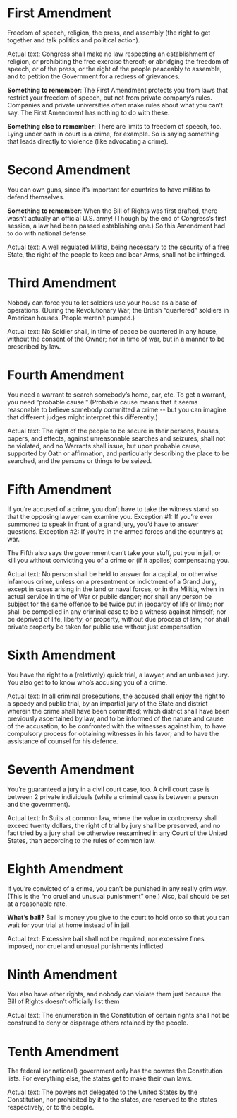 # First Amendment
Freedom of speech, religion, the press, and assembly (the right to get together and talk politics and political action).

Actual text: Congress shall make no law respecting an establishment of religion, or prohibiting the free exercise thereof; or abridging the freedom of speech, or of the press, or the right of the people peaceably to assemble, and to petition the Government for a redress of grievances.

**Something to remember**: The First Amendment protects you from laws that restrict your freedom of speech, but not from private company’s rules. Companies and private universities often make rules about what you can’t say. The First Amendment has nothing to do with these.

**Something else to remember**: There are limits to freedom of speech, too. Lying under oath in court is a crime, for example. So is saying something that leads directly to violence (like advocating a crime). 

# Second Amendment
You can own guns, since it’s important for countries to have militias to defend themselves. 

**Something to remember**: When the Bill of Rights was first drafted, there wasn’t actually an official U.S. army! (Though by the end of Congress’s first session, a law had been passed establishing one.) So this Amendment had to do with national defense. 

Actual text: A well regulated Militia, being necessary to the security of a free State, the right of the people to keep and bear Arms, shall not be infringed.

# Third Amendment
Nobody can force you to let soldiers use your house as a base of operations. (During the Revolutionary War, the British “quartered” soldiers in American houses. People weren’t pumped.)

Actual text: No Soldier shall, in time of peace be quartered in any house, without the consent of the Owner; nor in time of war, but in a manner to be prescribed by law.

# Fourth Amendment
You need a warrant to search somebody’s home, car, etc. To get a warrant, you need “probable cause.” (Probable cause means that it seems reasonable to believe somebody committed a crime -- but you can imagine that different judges might interpret this differently.)

Actual text: The right of the people to be secure in their persons, houses, papers, and effects, against unreasonable searches and seizures, shall not be violated, and no Warrants shall issue, but upon probable cause, supported by Oath or affirmation, and particularly describing the place to be searched, and the persons or things to be seized.

# Fifth Amendment
If you’re accused of a crime, you don’t have to take the witness stand so that the opposing lawyer can examine you. Exception #1: If you’re ever summoned to speak in front of a grand jury, you’d have to answer questions. Exception #2: If you’re in the armed forces and the country’s at war. 

The Fifth also says the government can’t take your stuff, put you in jail, or kill you without convicting you of a crime or (if it applies) compensating you.

Actual text: No person shall be held to answer for a capital, or otherwise infamous crime, unless on a presentment or indictment of a Grand Jury, except in cases arising in the land or naval forces, or in the Militia, when in actual service in time of War or public danger; nor shall any person be subject for the same offence to be twice put in jeopardy of life or limb; nor shall be compelled in any criminal case to be a witness against himself; nor be deprived of life, liberty, or property, without due process of law; nor shall private property be taken for public use without just compensation

# Sixth Amendment 

You have the right to a (relatively) quick trial, a lawyer, and an unbiased jury. You also get to to know who’s accusing you of a crime. 

Actual text: In all criminal prosecutions, the accused shall enjoy the right to a speedy and public trial, by an impartial jury of the State and district wherein the crime shall have been committed; which district shall have been previously ascertained by law, and to be informed of the nature and cause of the accusation; to be confronted with the witnesses against him; to have compulsory process for obtaining witnesses in his favor; and to have the assistance of counsel for his defence.

# Seventh Amendment

You’re guaranteed a jury in a civil court case, too. A civil court case is between 2 private individuals (while a criminal case is between a person and the government). 

Actual text: In Suits at common law, where the value in controversy shall exceed twenty dollars, the right of trial by jury shall be preserved, and no fact tried by a jury shall be otherwise reexamined in any Court of the United States, than according to the rules of common law.

# Eighth Amendment
If you’re convicted of a crime, you can’t be punished in any really grim way. (This is the “no cruel and unusual punishment” one.) Also, bail should be set at a reasonable rate. 

**What’s bail?** Bail is money you give to the court to hold onto so that you can wait for your trial at home instead of in jail.

Actual text: Excessive bail shall not be required, nor excessive fines imposed, nor cruel and unusual punishments inflicted

# Ninth Amendment
You also have other rights, and nobody can violate them just because the Bill of Rights doesn’t officially list them

Actual text: The enumeration in the Constitution of certain rights shall not be construed to deny or disparage others retained by the people.

# Tenth Amendment
The federal (or national) government only has the powers the Constitution lists. For everything else, the states get to make their own laws. 

Actual text: The powers not delegated to the United States by the Constitution, nor prohibited by it to the states, are reserved to the states respectively, or to the people.



